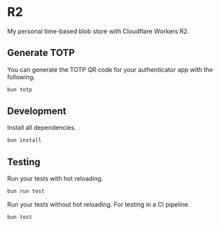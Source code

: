 # R2

My personal time-based blob store with Cloudflare Workers R2.

## Generate TOTP

You can generate the TOTP QR code for your authenticator app with the following.

```bash
bun totp
```

## Development

Install all dependencies.

```bash
bun install
```

## Testing

Run your tests with hot reloading.

```bash
bun run test
```

Run your tests without hot reloading. For testing in a CI pipeline.

```bash
bun test
```
